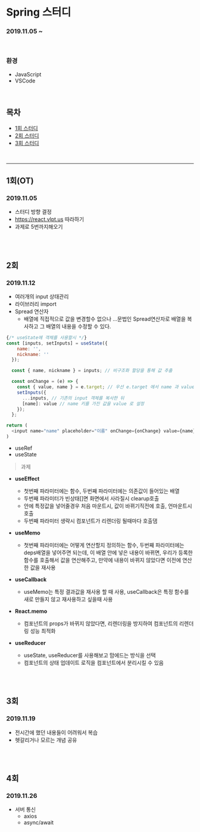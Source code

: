 # Spring 스터디
### 2019.11.05 ~ 

<br>

### 환경 
* JavaScript
* VSCode

<br>

## 목차
* [1회 스터디](#1회)
* [2회 스터디](#2회)
* [3회 스터디](#3회)
<br>

***

## 1회(OT)
### 2019.11.05
* 스터디 방향 결정
* https://react.vlpt.us 따라하기
* 과제로 5번까지해오기

<br>

<br>

## 2회
### 2019.11.12
* 여러개의 input 상태관리
* 라이브러리 import
* Spread 연산자
    * 배열에 직접적으로 값을 변경할수 없으나 ...문법인 Spread연산자로 배열을 복사하고 그 배열의 내용을 수정할 수 있다.

``` JavaScript
{/* useState에 객체를 사용할시 */}
const [inputs, setInputs] = useState({
    name: '',
    nickname: ''
  });

  const { name, nickname } = inputs; // 비구조화 할당을 통해 값 추출

  const onChange = (e) => {
    const { value, name } = e.target; // 우선 e.target 에서 name 과 value 를 추출
    setInputs({
      ...inputs, // 기존의 input 객체를 복사한 뒤
      [name]: value // name 키를 가진 값을 value 로 설정
    });
  };

return (
  <input name="name" placeholder="이름" onChange={onChange} value={name} />
)

```
* useRef
* useState

> 과제
* __useEffect__
  * 첫번째 파라미터에는 함수, 두번째 파라미터에는 의존값이 들어있는 배열
  * 두번째 파라미터가 빈상태[]면 화면에서 사라질시 clearup호출
  * 안에 특정값을 넣어줄경우 처음 마운트시, 값이 바뀌기직전에 호출, 언마운트시 호출
  * 두번째 파라미터 생략시 컴포넌트가 리렌더링 될때마다 호출댐

* __useMemo__
  * 첫번째 파라미터에는 어떻게 연산할지 정의하는 함수, 두번째 파라미터에는 deps배열을 넣어주면 되는데, 이 배열 안에 넣은 내용이 바뀌면, 우리가 등록한 함수를 호출해서 값을 연산해주고, 만약에 내용이 바뀌지 않았다면 이전에 연산한 값을 재사용
  
* __useCallback__
  * useMemo는 특정 결과값을 재사용 할 때 사용, useCallback은 특정 함수를 새로 만들지 않고 재사용하고 싶을때 사용

* __React.memo__
  * 컴포넌트의 props가 바뀌지 않았다면, 리렌더링을 방지하여 컴포넌트의 리렌더링 성능 최적화

* __useReducer__
  * useState, useReducer를 사용해보고 맘에드는 방식을 선택
  * 컴포넌트의 상태 업데이트 로직을 컴포넌트에서 분리시킬 수 있음
  

<br>

<br>

## 3회
### 2019.11.19

* 전시간에 했던 내용들이 어려워서 복습
* 헷갈리거나 모르는 개념 공유

<br>

<br>

## 4회
### 2019.11.26

* 서버 통신
  * axios
  * async/await